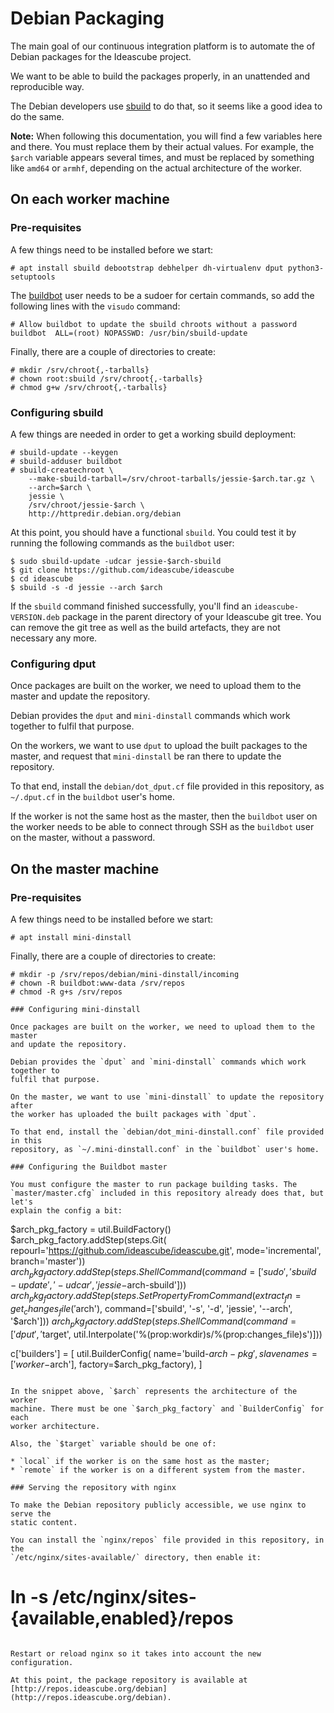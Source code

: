 # Debian Packaging

The main goal of our continuous integration platform is to automate the
of Debian packages for the Ideascube project.

We want to be able to build the packages properly, in an unattended and
reproducible way.

The Debian developers use [sbuild](https://wiki.debian.org/sbuild) to do that,
so it seems like a good idea to do the same.

**Note:** When following this documentation, you will find a few variables
here and there. You must replace them by their actual values. For example, the
`$arch` variable appears several times, and must be replaced by something like
`amd64` or `armhf`, depending on the actual architecture of the worker.

## On each worker machine

### Pre-requisites

A few things need to be installed before we start:

```
# apt install sbuild debootstrap debhelper dh-virtualenv dput python3-setuptools
```

The [buildbot](buildbot.md) user needs to be a sudoer for certain commands, so
add the following lines with the `visudo` command:

```
# Allow buildbot to update the sbuild chroots without a password
buildbot  ALL=(root) NOPASSWD: /usr/bin/sbuild-update
```

Finally, there are a couple of directories to create:

```
# mkdir /srv/chroot{,-tarballs}
# chown root:sbuild /srv/chroot{,-tarballs}
# chmod g+w /srv/chroot{,-tarballs}
```

### Configuring sbuild

A few things are needed in order to get a working sbuild deployment:

```
# sbuild-update --keygen
# sbuild-adduser buildbot
# sbuild-createchroot \
    --make-sbuild-tarball=/srv/chroot-tarballs/jessie-$arch.tar.gz \
    --arch=$arch \
    jessie \
    /srv/chroot/jessie-$arch \
    http://httpredir.debian.org/debian
```

At this point, you should have a functional `sbuild`. You could test it by
running the following commands as the `buildbot` user:

```
$ sudo sbuild-update -udcar jessie-$arch-sbuild
$ git clone https://github.com/ideascube/ideascube
$ cd ideascube
$ sbuild -s -d jessie --arch $arch
```

If the `sbuild` command finished successfully, you'll find an
`ideascube-VERSION.deb` package in the parent directory of your Ideascube git
tree. You can remove the git tree as well as the build artefacts, they are not
necessary any more.

### Configuring dput

Once packages are built on the worker, we need to upload them to the master
and update the repository.

Debian provides the `dput` and `mini-dinstall` commands which work together to
fulfil that purpose.

On the workers, we want to use `dput` to upload the built packages to the
master, and request that `mini-dinstall` be ran there to update the
repository.

To that end, install the `debian/dot_dput.cf` file provided in this
repository, as `~/.dput.cf` in the `buildbot` user's home.

If the worker is not the same host as the master, then the `buildbot` user on
the worker needs to be able to connect through SSH as the `buildbot` user on
the master, without a password.

## On the master machine

### Pre-requisites

A few things need to be installed before we start:

```
# apt install mini-dinstall
```

Finally, there are a couple of directories to create:

```
# mkdir -p /srv/repos/debian/mini-dinstall/incoming
# chown -R buildbot:www-data /srv/repos
# chmod -R g+s /srv/repos

### Configuring mini-dinstall

Once packages are built on the worker, we need to upload them to the master
and update the repository.

Debian provides the `dput` and `mini-dinstall` commands which work together to
fulfil that purpose.

On the master, we want to use `mini-dinstall` to update the repository after
the worker has uploaded the built packages with `dput`.

To that end, install the `debian/dot_mini-dinstall.conf` file provided in this
repository, as `~/.mini-dinstall.conf` in the `buildbot` user's home.

### Configuring the Buildbot master

You must configure the master to run package building tasks. The
`master/master.cfg` included in this repository already does that, but let's
explain the config a bit:

```
$arch_pkg_factory = util.BuildFactory()
$arch_pkg_factory.addStep(steps.Git(
    repourl='https://github.com/ideascube/ideascube.git',
    mode='incremental', branch='master'))
$arch_pkg_factory.addStep(steps.ShellCommand(
    command=['sudo', 'sbuild-update', '-udcar', 'jessie-$arch-sbuild']))
$arch_pkg_factory.addStep(steps.SetPropertyFromCommand(
    extract_fn=get_changes_file('$arch'),
    command=['sbuild', '-s', '-d', 'jessie', '--arch', '$arch']))
$arch_pkg_factory.addStep(steps.ShellCommand(
    command=['dput', '$target', util.Interpolate('%(prop:workdir)s/%(prop:changes_file)s')]))

c['builders'] = [
    util.BuilderConfig(
        name='build-$arch-pkg',
        slavenames=['worker-$arch'],
        factory=$arch_pkg_factory),
    ]
```

In the snippet above, `$arch` represents the architecture of the worker
machine. There must be one `$arch_pkg_factory` and `BuilderConfig` for each
worker architecture.

Also, the `$target` variable should be one of:

* `local` if the worker is on the same host as the master;
* `remote` if the worker is on a different system from the master.

### Serving the repository with nginx

To make the Debian repository publicly accessible, we use nginx to serve the
static content.

You can install the `nginx/repos` file provided in this repository, in the
`/etc/nginx/sites-available/` directory, then enable it:

```
# ln -s /etc/nginx/sites-{available,enabled}/repos
```

Restart or reload nginx so it takes into account the new configuration.

At this point, the package repository is available at
[http://repos.ideascube.org/debian](http://repos.ideascube.org/debian).

